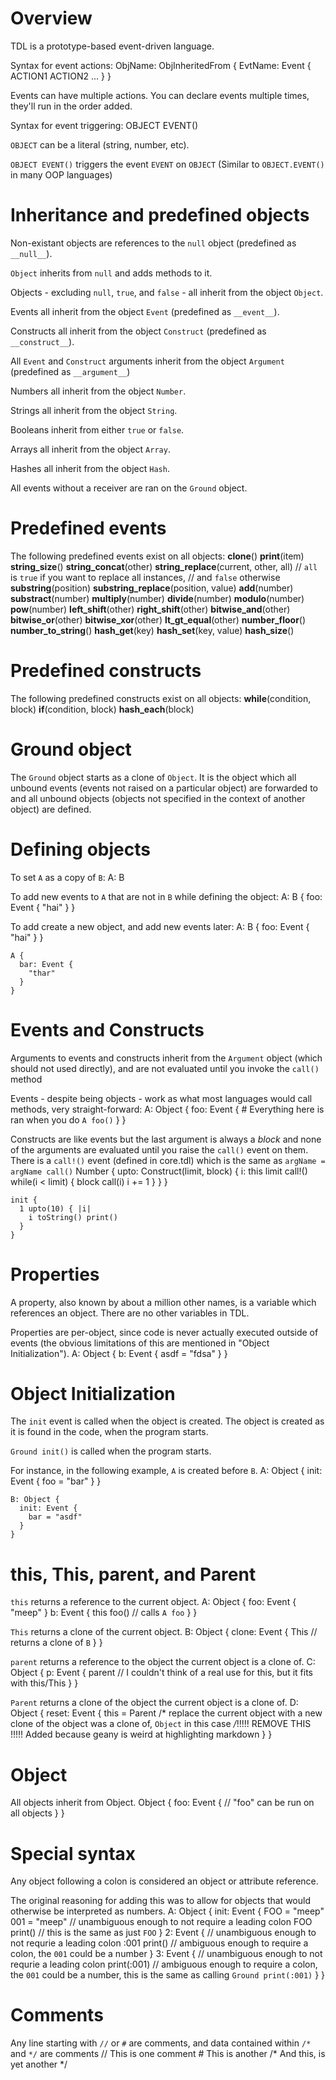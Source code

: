 # Overview

TDL is a prototype-based event-driven language.

Syntax for event actions:
    ObjName: ObjInheritedFrom {
      EvtName: Event {
        ACTION1
        ACTION2
        ...
      }
    }

Events can have multiple actions. You can declare events multiple times, they'll run in the order added.


Syntax for event triggering:
    OBJECT EVENT()

`OBJECT` can be a literal (string, number, etc).

`OBJECT EVENT()` triggers the event `EVENT` on `OBJECT` (Similar to `OBJECT.EVENT()` in many OOP languages)

# Inheritance and predefined objects

Non-existant objects are references to the `null` object (predefined as `__null__`).

`Object` inherits from `null` and adds methods to it.

Objects - excluding `null`, `true`, and `false` - all inherit from the object `Object`.

Events all inherit from the object `Event` (predefined as `__event__`).

Constructs all inherit from the object `Construct` (predefined as `__construct__`).

All `Event` and `Construct` arguments inherit from the object `Argument` (predefined as `__argument__`)

Numbers all inherit from the object `Number`.

Strings all inherit from the object `String`.

Booleans inherit from either `true` or `false`.

Arrays all inherit from the object `Array`.

Hashes all inherit from the object `Hash`.

All events without a receiver are ran on the `Ground` object.

# Predefined events

The following predefined events exist on all objects:
    __clone__()
    __print__(item)
    __string_size__()
    __string_concat__(other)
    __string_replace__(current, other, all) // `all` is `true` if you want to replace all instances,
                                            // and `false` otherwise
    __substring__(position)
    __substring_replace__(position, value)
    __add__(number)
    __substract__(number)
    __multiply__(number)
    __divide__(number)
    __modulo__(number)
    __pow__(number)
    __left_shift__(other)
    __right_shift__(other)
    __bitwise_and__(other)
    __bitwise_or__(other)
    __bitwise_xor__(other)
    __lt_gt_equal__(other)
    __number_floor__()
    __number_to_string__()
    __hash_get__(key)
    __hash_set__(key, value)
    __hash_size__()

# Predefined constructs

The following predefined constructs exist on all objects:
    __while__(condition, block)
    __if__(condition, block)
    __hash_each__(block)

# Ground object

The `Ground` object starts as a clone of `Object`. It is the object which all unbound events (events not raised on a particular object) are forwarded to and all unbound objects (objects not specified in the context of another object) are defined.

# Defining objects

To set `A` as a copy of `B`:
    A: B

To add new events to `A` that are not in `B` while defining the object:
    A: B {
      foo: Event {
        "hai"
      }
    }

To add create a new object, and add new events later:
    A: B {
      foo: Event {
        "hai"
      }
    }
     
    A {
      bar: Event {
        "thar"
      }
    }

# Events and Constructs

Arguments to events and constructs inherit from the `Argument` object (which should not used directly), and are not evaluated until you invoke the `call()` method

Events - despite being objects - work as what most languages would call methods, very straight-forward:
    A: Object {
      foo: Event {
        # Everything here is ran when you do `A foo()`
      }
    }

Constructs are like events but the last argument is always a _block_ and none of the arguments are evaluated until you raise the `call()` event on them.
There is a `call!()` event (defined in core.tdl) which is the same as `argName = argName call()`
    Number {
      upto: Construct(limit, block) {
        i: this
        limit call!()
        while(i < limit) {
          block call(i)
          i += 1
        }
      }
    }
    
    init {
      1 upto(10) { |i|
        i toString() print()
      }
    }

# Properties

A property, also known by about a million other names, is a variable which references an object.  There are no other variables in TDL.

Properties are per-object, since code is never actually executed outside of events (the obvious limitations of this are mentioned in "Object Initialization").
    A: Object {
      b: Event {
        asdf = "fdsa"
      }
    }

# Object Initialization

The `init` event is called when the object is created. The object is created as it is found in the code, when the program starts.

`Ground init()` is called when the program starts.

For instance, in the following example, `A` is created before `B`.
    A: Object {
      init: Event {
        foo = "bar"
      }
    }

    B: Object {
      init: Event {
        bar = "asdf"
      }
    }

# this, This, parent, and Parent

`this` returns a reference to the current object.
    A: Object {
      foo: Event {
        "meep"
      }
      b: Event {
        this foo() // calls `A foo`
      }
    }

`This` returns a clone of the current object.
    B: Object {
      clone: Event {
        This // returns a clone of `B`
      }
    }

`parent` returns a reference to the object the current object is a clone of.
    C: Object {
      p: Event {
        parent // I couldn't think of a real use for this, but it fits with this/This
      }
    }

`Parent` returns a clone of the object the current object is a clone of.
    D: Object {
      reset: Event {
        this = Parent /* replace the current object with a new clone of
                         the object was a clone of, `Object` in this case */*!!!!! REMOVE THIS !!!!! Added because geany is weird at highlighting markdown
      }
    }

# Object

All objects inherit from Object. 
    Object {
      foo: Event {
        // "foo" can be run on all objects
      }
    }


# Special syntax

Any object following a colon is considered an object or attribute reference.

The original reasoning for adding this was to allow for objects that would otherwise be interpreted as numbers.
    A: Object {
      init: Event {
        FOO = "meep"
        001 = "meep" // unambiguous enough to not require a leading colon
        FOO print() // this is the same as just `FOO`
      }
      2: Event { // unambiguous enough to not requrie a leading colon
        :001 print() // ambiguous enough to require a colon, the `001` could be a number
      }
      3: Event { // unambiguous enough to not requrie a leading colon
        print(:001) // ambiguous enough to require a colon, the `001` could be a number, this is the same as calling `Ground print(:001)`
      }
    }

# Comments

Any line starting with `//` or `#` are comments, and data contained within `/*` and `*/` are comments
    // This is one comment
    # This is another
    /* And this,
       is yet another */